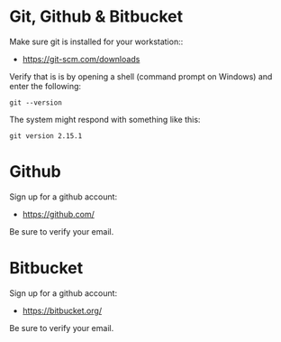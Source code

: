 # Git,  Github & Bitbucket

Make sure git is installed for your workstation::

- <https://git-scm.com/downloads>

Verify that is is by opening a shell (command prompt on Windows) and enter the following:

~~~
git --version
~~~

The system might respond with something like this:

~~~
git version 2.15.1
~~~

# Github

Sign up for a github account:

- <https://github.com/>

Be sure to verify your email.

# Bitbucket

Sign up for a github account:

- <https://bitbucket.org/>

Be sure to verify your email.